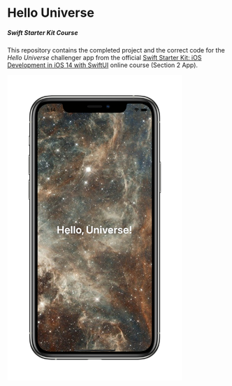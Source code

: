 # Hello Universe
##### Swift Starter Kit Course

This repository contains the completed project and the correct code for the *Hello Universe* challenger app from the official [Swift Starter Kit: iOS Development in iOS 14 with SwiftUI](https://www.udemy.com/course/3270668/)  online course (Section 2 App).

<img src="Project Resources/AppComplete_HelloUniverse.png" width="400"/>
